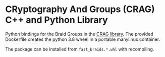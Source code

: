 CRyptography And Groups (CRAG) C++ and Python Library
====

Python bindings for the Braid Groups in the [CRAG library](https://github.com/stevens-crag/crag). The provided Dockerfile creates the python 3.8 wheel in a portable manylinux container.

The package can be installed from `fast_braids.*.whl` with recompiling.
